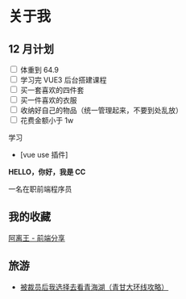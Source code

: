 # 关于我

## 12 月计划

<input type="checkbox"> 体重到 64.9  
<input type="checkbox"> 学习完 VUE3 后台搭建课程  
<input type="checkbox"> 买一套喜欢的四件套  
<input type="checkbox"> 买一件喜欢的衣服  
<input type="checkbox"> 收纳好自己的物品（统一管理起来，不要到处乱放）  
<input type="checkbox"> 花费金额小于 1w

学习

- [vue use 插件]

**HELLO，你好，我是 CC**

一名在职前端程序员

## 我的收藏

[阿离王 - 前端分享](https://347830076.github.io/myBlog/about.html)

## 旅游

- [被裁员后我选择去看青海湖（青甘大环线攻略）](https://juejin.cn/post/7129790391120822303)
